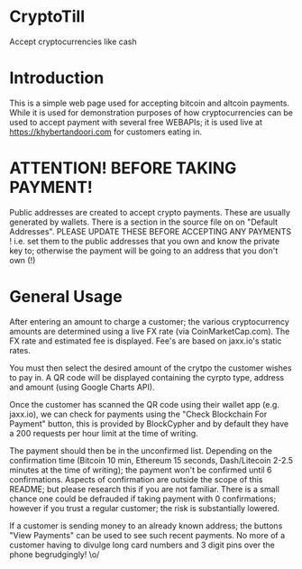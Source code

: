 # CryptoTill
Accept cryptocurrencies like cash

Introduction
============
This is a simple web page used for accepting bitcoin and altcoin payments.
While it is used for demonstration purposes of how cryptocurrencies can
be used to accept payment with several free WEBAPIs; it is used live at
https://khybertandoori.com for customers eating in.

ATTENTION! BEFORE TAKING PAYMENT!
===========================================================
Public addresses are created to accept crypto payments.
These are usually generated by wallets.
There is a section in the source file on on "Default Addresses".
PLEASE UPDATE THESE BEFORE ACCEPTING ANY PAYMENTS !
i.e. set them to the public addresses that you own and
know the private key to; otherwise the payment will be going
to an address that you don't own (!)

General Usage
==============
After entering an amount to charge a customer; the various cryptocurrency
amounts are determined using a live FX rate (via CoinMarketCap.com). The
FX rate and estimated fee is displayed. Fee's are based on jaxx.io's
static rates.

You must then select the desired amount of the crytpo the customer wishes
to pay in. A QR code will be displayed containing the cyrpto type, address
and amount (using Google Charts API).

Once the customer has scanned the QR code using their wallet app (e.g. jaxx.io),
we can check for payments using the "Check Blockchain For Payment" button, this
is provided by BlockCypher and by default they have a 200 requests per hour limit
at the time of writing.

The payment should then be in the unconfirmed list. Depending on the confirmation
time (Bitcoin 10 min, Ethereum 15 seconds, Dash/Litecoin 2-2.5 minutes at the time
of writing); the payment won't be confirmed until 6 confirmations. Aspects of
confirmation are outside the scope of this README; but please research this if
you are not familiar. There is a small chance one could be defrauded if taking
payment with 0 confirmations; however if you trust a regular customer; the risk
is substantially lowered.

If a customer is sending money to an already known address; the buttons
"View Payments" can be used to see such recent payments. No more of a customer
having to divulge long card numbers and 3 digit pins over the phone begrudgingly! \o/
